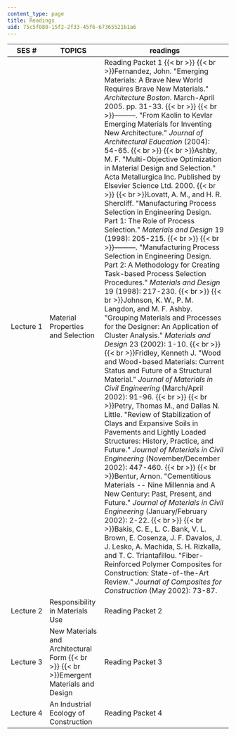 ```yaml
---
content_type: page
title: Readings
uid: 75c5f080-15f2-2f33-45f6-67365521b1a6
---
```


| SES # | TOPICS | readings |
| --- | --- | --- |
| Lecture 1 | Material Properties and Selection | Reading Packet 1  {{< br >}}  {{< br >}}Fernandez, John. "Emerging Materials: A Brave New World Requires Brave New Materials." _Architecture Boston_. March-April 2005. pp. 31-33.  {{< br >}}  {{< br >}}———. "From Kaolin to Kevlar Emerging Materials for Inventing New Architecture." _Journal of Architectural Education_ (2004): 54-65.  {{< br >}}  {{< br >}}Ashby, M. F. "Multi-Objective Optimization in Material Design and Selection." Acta Metallurgica Inc. Published by Elsevier Science Ltd. 2000.  {{< br >}}  {{< br >}}Lovatt, A. M., and H. R. Shercliff. "Manufacturing Process Selection in Engineering Design. Part 1: The Role of Process Selection." _Materials and Design_ 19 (1998): 205-215.  {{< br >}}  {{< br >}}———. "Manufacturing Process Selection in Engineering Design. Part 2: A Methodology for Creating Task-based Process Selection Procedures." _Materials and Design_ 19 (1998): 217-230.  {{< br >}}  {{< br >}}Johnson, K. W., P. M. Langdon, and M. F. Ashby. "Grouping Materials and Processes for the Designer: An Application of Cluster Analysis." _Materials and Design_ 23 (2002): 1-10.  {{< br >}}  {{< br >}}Fridley, Kenneth J. "Wood and Wood-based Materials: Current Status and Future of a Structural Material." _Journal of Materials in Civil Engineering_ (March/April 2002): 91-96.  {{< br >}}  {{< br >}}Petry, Thomas M., and Dallas N. Little. "Review of Stabilization of Clays and Expansive Soils in Pavements and Lightly Loaded Structures: History, Practice, and Future." _Journal of Materials in Civil Engineering_ (November/December 2002): 447-460.  {{< br >}}  {{< br >}}Bentur, Arnon. "Cementitious Materials -- Nine Millennia and A New Century: Past, Present, and Future." _Journal of Materials in Civil Engineering_ (January/February 2002): 2-22.  {{< br >}}  {{< br >}}Bakis, C. E., L. C. Bank, V. L. Brown, E. Cosenza, J. F. Davalos, J. J. Lesko, A. Machida, S. H. Rizkalla, and T. C. Triantafillou. "Fiber-Reinforced Polymer Composites for Construction: State-of-the-Art Review." _Journal of Composites for Construction_ (May 2002): 73-87. |
| Lecture 2 | Responsibility in Materials Use | Reading Packet 2 |
| Lecture 3 | New Materials and Architectural Form  {{< br >}}  {{< br >}}Emergent Materials and Design | Reading Packet 3 |
| Lecture 4 | An Industrial Ecology of Construction | Reading Packet 4